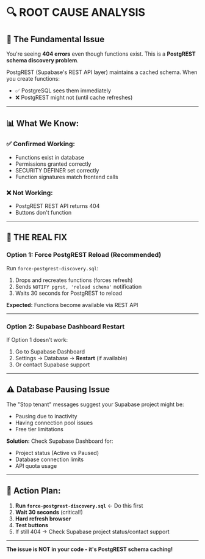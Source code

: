 # 🔍 ROOT CAUSE ANALYSIS

## 🚨 **The Fundamental Issue**

You're seeing **404 errors** even though functions exist. This is a **PostgREST schema discovery problem**.

PostgREST (Supabase's REST API layer) maintains a cached schema. When you create functions:
- ✅ PostgreSQL sees them immediately
- ❌ PostgREST might not (until cache refreshes)

---

## 📊 **What We Know:**

### ✅ **Confirmed Working:**
- Functions exist in database
- Permissions granted correctly
- SECURITY DEFINER set correctly
- Function signatures match frontend calls

### ❌ **Not Working:**
- PostgREST REST API returns 404
- Buttons don't function

---

## 🔧 **THE REAL FIX**

### **Option 1: Force PostgREST Reload (Recommended)**

Run `force-postgrest-discovery.sql`:
1. Drops and recreates functions (forces refresh)
2. Sends `NOTIFY pgrst, 'reload schema'` notification
3. Waits 30 seconds for PostgREST to reload

**Expected:** Functions become available via REST API

---

### **Option 2: Supabase Dashboard Restart**

If Option 1 doesn't work:
1. Go to Supabase Dashboard
2. Settings → Database → **Restart** (if available)
3. Or contact Supabase support

---

## ⚠️ **Database Pausing Issue**

The "Stop tenant" messages suggest your Supabase project might be:
- Pausing due to inactivity
- Having connection pool issues
- Free tier limitations

**Solution:** Check Supabase Dashboard for:
- Project status (Active vs Paused)
- Database connection limits
- API quota usage

---

## 🎯 **Action Plan:**

1. **Run `force-postgrest-discovery.sql`** ← Do this first
2. **Wait 30 seconds** (critical!)
3. **Hard refresh browser**
4. **Test buttons**
5. If still 404 → Check Supabase project status/contact support

---

**The issue is NOT in your code - it's PostgREST schema caching!**

